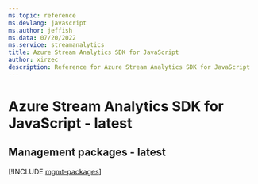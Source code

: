 ```yaml
---
ms.topic: reference
ms.devlang: javascript
ms.author: jeffish
ms.data: 07/20/2022
ms.service: streamanalytics
title: Azure Stream Analytics SDK for JavaScript
author: xirzec
description: Reference for Azure Stream Analytics SDK for JavaScript
---
```

# Azure Stream Analytics SDK for JavaScript - latest

## Management packages - latest
[!INCLUDE [mgmt-packages](stream-analytics-mgmt-index.md)]
